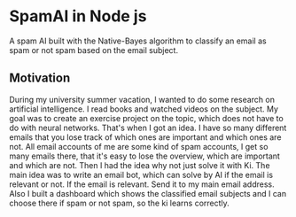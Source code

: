# SpamAI in Node js
A spam AI built with the Native-Bayes algorithm to classify an email as spam or not spam based on the email subject. 
## Motivation
During my university summer vacation, I wanted to do some research on artificial intelligence. I read books and watched videos on the subject. My goal was to create an exercise project on the topic, which does not have to do with neural networks. That's when I got an idea. I have so many different emails that you lose track of which ones are important and which ones are not. All email accounts of me are some kind of spam accounts, I get so many emails there, that it's easy to lose the overview, which are important and which are not. Then I had the idea why not just solve it with Ki. The main idea was to write an email bot, which can solve by AI if the email is relevant or not.  If the email is relevant. Send it to my main email address. Also I built a dashboard which shows the classified email subjects and I can choose there if spam or not spam, so the ki learns correctly. 

